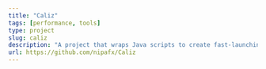 ```yaml
---
title: "Caliz"
tags: [performance, tools]
type: project
slug: caliz
description: "A project that wraps Java scripts to create fast-launching native images them with Graal for them"
url: https://github.com/nipafx/Caliz
---
```

